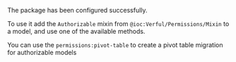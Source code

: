The package has been configured successfully.

To use it add the `Authorizable` mixin from `@ioc:Verful/Permissions/Mixin` to a model,
and use one of the available methods. 

You can use the `permissions:pivot-table` to create a pivot table migration for authorizable models
